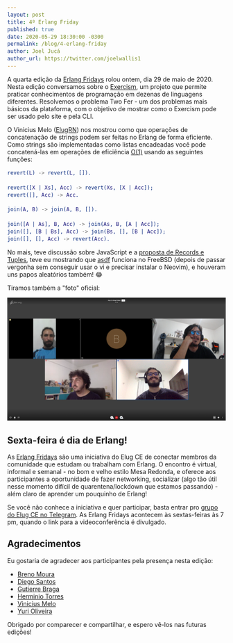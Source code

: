 ```yaml
---
layout: post
title: 4º Erlang Friday
published: true
date: 2020-05-29 18:30:00 -0300
permalink: /blog/4-erlang-friday
author: Joel Jucá
author_url: https://twitter.com/joelwallis1
---
```


A quarta edição da [Erlang Fridays](https://github.com/elug-ce/forum/issues/7) rolou ontem, dia 29 de maio de 2020. Nesta edição conversamos sobre o [Exercism](https://exercism.io), um projeto que permite praticar conhecimentos de programação em dezenas de linguagens diferentes. Resolvemos o problema Two Fer - um dos problemas mais básicos da plataforma, com o objetivo de mostrar como o Exercism pode ser usado pelo site e pela CLI.

O Vinicius Melo ([ElugRN](https://t.me/ElugRN)) nos mostrou como que operações de concatenação de strings podem ser feitas no Erlang de forma eficiente. Como strings são implementadas como listas encadeadas você pode concatená-las em operações de eficiência [O(1)](https://pt.wikipedia.org/wiki/Grande-O) usando as seguintes funções:

```erl
revert(L) -> revert(L, []).

revert([X | Xs], Acc) -> revert(Xs, [X | Acc]);
revert([], Acc) -> Acc.

join(A, B) -> join(A, B, []).

join([A | As], B, Acc) -> join(As, B, [A | Acc]);
join([], [B | Bs], Acc) -> join(Bs, [], [B | Acc]);
join([], [], Acc) -> revert(Acc).
```

No mais, teve discussão sobre JavaScript e a [proposta de Records e Tuples](https://github.com/tc39/proposal-record-tuple), teve eu mostrando que [asdf](https://asdf-vm.com) funciona no FreeBSD (depois de passar vergonha sem conseguir usar o vi e precisar instalar o Neovim), e houveram uns papos aleatórios também! 😂

Tiramos também a "foto" oficial:

![4º Erlang Friday: Foto Oficial](/media/2020-05-29_4-erlang-friday.png "4º Erlang Friday: Foto Oficial")

## Sexta-feira é dia de Erlang!

As [Erlang Fridays](https://github.com/elug-ce/forum/issues/7) são uma iniciativa do Elug CE de conectar membros da comunidade que estudam ou trabalham com Erlang. O encontro é virtual, informal e semanal - no bom e velho estilo Mesa Redonda, e oferece aos participantes a oportunidade de fazer networking, socializar (algo tão útil nesse momento difícil de quarentena/lockdown que estamos passando) - além claro de aprender um pouquinho de Erlang!

Se você não conhece a iniciativa e quer participar, basta entrar pro [grupo do Elug CE no Telegram](https://t.me/elug_ce). As Erlang Fridays acontecem às sextas-feiras às 7 pm, quando o link para a videoconferência é divulgado.

## Agradecimentos

Eu gostaria de agradecer aos participantes pela presença nesta edição:

- [Breno Moura](https://twitter.com/basmoura)
- [Diego Santos](https://github.com/diegoleonardo)
- [Gutierre Braga](https://github.com/Gutierre-Braga)
- [Herminio Torres](https://twitter.com/herminiotorres)
- [Vinicius Melo](http://github.com/viniciusd)
- [Yuri Oliveira](https://twitter.com/yuriploc)

Obrigado por comparecer e compartilhar, e espero vê-los nas futuras edições!
